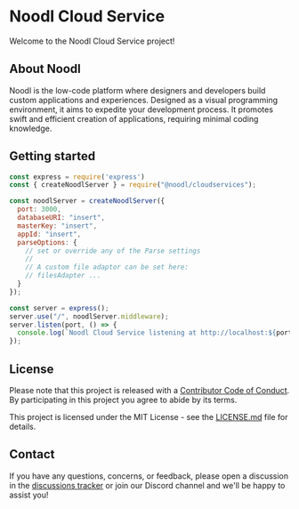 # Noodl Cloud Service

Welcome to the Noodl Cloud Service project!

## About Noodl

Noodl is the low-code platform where designers and developers build custom applications and experiences. Designed as a visual programming environment, it aims to expedite your development process. It promotes swift and efficient creation of applications, requiring minimal coding knowledge.

## Getting started

```js
const express = require('express')
const { createNoodlServer } = require("@noodl/cloudservices");

const noodlServer = createNoodlServer({
  port: 3000,
  databaseURI: "insert",
  masterKey: "insert",
  appId: "insert",
  parseOptions: {
    // set or override any of the Parse settings
    //
    // A custom file adaptor can be set here:
    // filesAdapter ...
  }
});

const server = express();
server.use("/", noodlServer.middleware);
server.listen(port, () => {
  console.log(`Noodl Cloud Service listening at http://localhost:${port}`);
});
```

## License

Please note that this project is released with a [Contributor Code of Conduct](../../CODE_OF_CONDUCT.md). By participating in this project you agree to abide by its terms.

This project is licensed under the MIT License - see the [LICENSE.md](../../LICENSE.md) file for details.

## Contact

If you have any questions, concerns, or feedback, please open a discussion in the [discussions tracker](https://github.com/noodlapp/noodl-cloudservice/discussions) or join our Discord channel and we'll be happy to assist you!

